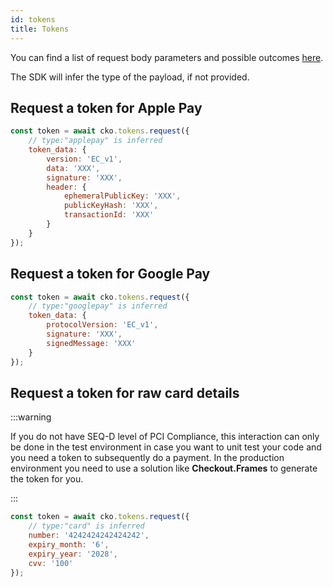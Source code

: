 ```yaml
---
id: tokens
title: Tokens
---
```



You can find a list of request body parameters and possible outcomes [here](https://api-reference.checkout.com/#tag/Tokens).

The SDK will infer the type of the payload, if not provided.

## Request a token for <Highlight color="#25c2a0">Apple Pay</Highlight>

```js
const token = await cko.tokens.request({
    // type:"applepay" is inferred
    token_data: {
        version: 'EC_v1',
        data: 'XXX',
        signature: 'XXX',
        header: {
            ephemeralPublicKey: 'XXX',
            publicKeyHash: 'XXX',
            transactionId: 'XXX'
        }
    }
});
```

## Request a token for <Highlight color="#25c2a0">Google Pay</Highlight>

```js
const token = await cko.tokens.request({
    // type:"googlepay" is inferred
    token_data: {
        protocolVersion: 'EC_v1',
        signature: 'XXX',
        signedMessage: 'XXX'
    }
});
```

## Request a token for <Highlight color="#25c2a0">raw card details</Highlight>

:::warning

If you do not have SEQ-D level of PCI Compliance, this interaction can only be done in the test environment in case you want to unit test your code and you need a token to subsequently do a payment. In the production environment you need to use a solution like **Checkout.Frames** to generate the token for you.

:::

```js
const token = await cko.tokens.request({
    // type:"card" is inferred
    number: '4242424242424242',
    expiry_month: '6',
    expiry_year: '2028',
    cvv: '100'
});
```
